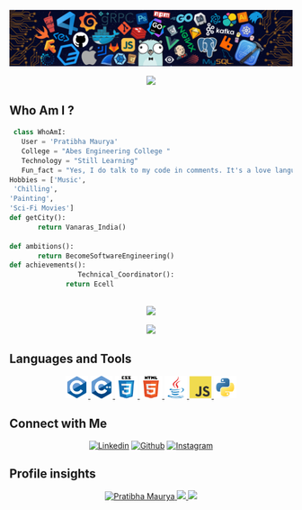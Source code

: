 ![Github Banner](banner.png)

<p align="center">
  <img src="https://readme-typing-svg.herokuapp.com?color=0d8eceF&size=30&center=true&vCenter=true&width=550&height=70&lines=Hey+There,+I'm+Radhika;I+Love+Programming;An+Open+Source+Enthusiast;Front+End+Web+Developer;Loves+To+Build+Projects;A+Problem+Solver;">
</p>


  ## Who Am I ?
 ```python
  class WhoAmI:
    User = 'Pratibha Maurya'
    College = "Abes Engineering College "
    Technology = "Still Learning"
    Fun_fact = "Yes, I do talk to my code in comments. It's a love language!"
Hobbies = ['Music',
  'Chilling',
 'Painting',
'Sci-Fi Movies']
def getCity():
		return Vanaras_India()
	
def ambitions():
		return BecomeSoftwareEngineering()
 def achievements():
                  Technical_Coordinator():
               return Ecell
	
 ```


<div align="center">

![](https://github-profile-summary-cards.vercel.app/api/cards/profile-details?username=Radhikaa-chauhan&theme=default)

![](https://github-readme-streak-stats.herokuapp.com/?user=Radhikaa-chauhan&theme=vue&hide_border=true)	
 <br/>
</div> 

## Languages and Tools 
<p align="center"> <a href="https://www.cprogramming.com/" target="_blank" rel="noreferrer"> <img src="https://raw.githubusercontent.com/devicons/devicon/master/icons/c/c-original.svg" alt="c" width="40" height="40"/> </a> <a href="https://www.w3schools.com/cpp/" target="_blank" rel="noreferrer"> <img src="https://raw.githubusercontent.com/devicons/devicon/master/icons/cplusplus/cplusplus-original.svg" alt="cplusplus" width="40" height="40"/> </a> <a href="https://www.w3schools.com/css/" target="_blank" rel="noreferrer"> <img src="https://raw.githubusercontent.com/devicons/devicon/master/icons/css3/css3-original-wordmark.svg" alt="css3" width="40" height="40"/> </a> <a href="https://www.w3.org/html/" target="_blank" rel="noreferrer"> <img src="https://raw.githubusercontent.com/devicons/devicon/master/icons/html5/html5-original-wordmark.svg" alt="html5" width="40" height="40"/> </a> <a href="https://www.java.com" target="_blank" rel="noreferrer"> <img src="https://raw.githubusercontent.com/devicons/devicon/master/icons/java/java-original.svg" alt="java" width="40" height="40"/> </a> <a href="https://developer.mozilla.org/en-US/docs/Web/JavaScript" target="_blank" rel="noreferrer"> <img src="https://raw.githubusercontent.com/devicons/devicon/master/icons/javascript/javascript-original.svg" alt="javascript" width="40" height="40"/> </a> <a href="https://www.python.org" target="_blank" rel="noreferrer"> <img src="https://raw.githubusercontent.com/devicons/devicon/master/icons/python/python-original.svg" alt="python" width="40" height="40"/> </a> </p>

            
## Connect with Me

<p align="center">
  <a href="https://www.linkedin.com/in/pratibha-maurya20/?utm_source=share&utm_campaign=share_via&utm_content=profile&utm_medium=android_app "><img alt="Linkedin" title="Pratibha Maurya Linkedin" src="https://img.shields.io/badge/LinkedIn-0077B5?style=for-the-badge&logo=linkedin&logoColor=white"></a>
  <a href="https://github.com/Pratibha-Maurya23"><img alt="Github" title="Pratibha Maurya Github" src="https://img.shields.io/badge/GitHub-100000?style=for-the-badge&logo=github&logoColor=white"></a>
 <a href="https://www.instagram.com/pratibha_20_19/"><img alt="Instagram" title="Pratibha Maurya Instagram" src="https://img.shields.io/badge/Instagram-E4405F?style=for-the-badge&logo=instagram&logoColor=white"></a>
</p>

## Profile insights
<p align="center">
    <a href="https://github.com/">
        <img src="https://komarev.com/ghpvc/?username=Pratibha-Maurya23" alt="Pratibha Maurya" />
    </a>
    <a href="https://github.com/Pratibha-Maurya23/">
    <img height="20" src="https://img.shields.io/github/followers/Pratibha-Maurya23?label=follow&logo=github" />
	</a>
	 <a href="https://github.com/Pratibha-Maurya23">
        <img height="20" src="https://img.shields.io/github/stars/Pratibha-Maurya23?label=stars&logo=github" />
	</a>
</p>

<!---
Pratibha-Maurya23/Pratibha-Maurya23 is a ✨ special ✨ repository because its `README.md` (this file) appears on your GitHub profile.
You can click the Preview link to take a look at your changes.
--->
